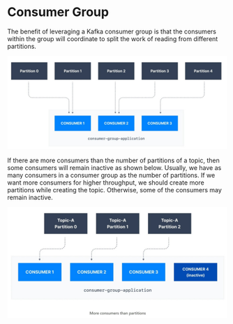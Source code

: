 # Consumer Group


The benefit of leveraging a Kafka consumer group is that the consumers within the group will coordinate to split the work of reading from different partitions.


!["Kafka Consumer Group"](images/consumer-group/consumer-group.jpg)


If there are more consumers than the number of partitions of a topic, then some consumers will remain inactive as shown below. Usually, we have as many consumers in a consumer group as the number of partitions. If we want more consumers for higher throughput, we should create more partitions while creating the topic. Otherwise, some of the consumers may remain inactive.

!["More Consumers than Partitions"](images/consumer-group/more-consumers-than-partitions.jpg)

